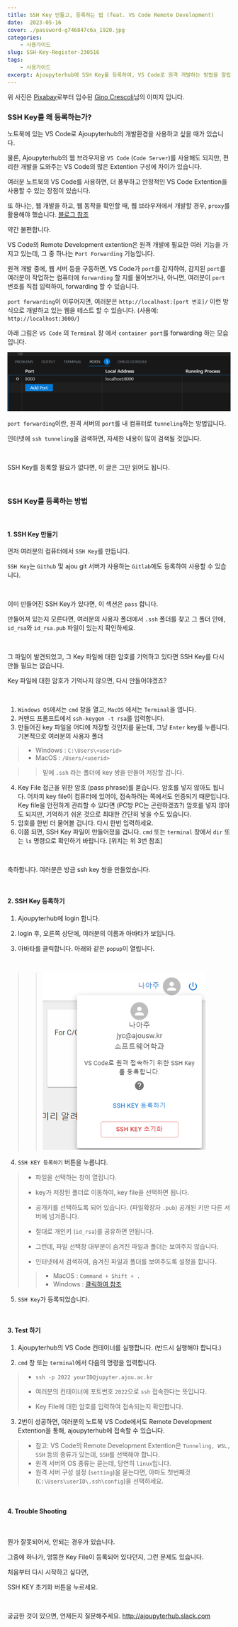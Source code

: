 ```yaml
---
title: SSH Key 만들고, 등록하는 법 (feat. VS Code Remote Development)
date:  2023-05-16
cover: ./password-g746847c6a_1920.jpg
categories: 
    - 사용가이드
slug: SSH-Key-Register-230516
tags:
    - 사용가이드
excerpt: Ajoupyterhub에 SSH Key를 등록하여, VS Code로 원격 개발하는 방법을 알립니다.
---
```


위 사진은 <a href="https://pixabay.com/ko//?utm_source=link-attribution&amp;utm_medium=referral&amp;utm_campaign=image&amp;utm_content=2781614">Pixabay</a>로부터 입수된 <a href="https://pixabay.com/ko/users/absolutvision-6158753/?utm_source=link-attribution&amp;utm_medium=referral&amp;utm_campaign=image&amp;utm_content=2781614">Gino Crescoli</a>님의 이미지 입니다.

### SSH Key를 왜 등록하는가?

노트북에 있는 VS Code로 Ajoupyterhub의 개발환경을 사용하고 싶을 때가 있습니다.

물론, Ajoupyterhub의 웹 브라우저용 `VS Code` (`Code Server`)를 사용해도 되지만, 편리한 개발을 도와주는 VS Code의 많은 Extention 구성에 차이가 있습니다.

여러분 노트북의 VS Code를 사용하면, 더 풍부하고 안정적인 VS Code Extention을 사용할 수 있는 장점이 있습니다.

또 하나는, 웹 개발을 하고, 웹 동작을 확인할 때, 웹 브라우저에서 개발할 경우, `proxy`를 활용해야 했습니다.
[블로그 참조](http://ajoupyterhub.github.io/Web-Dev-and-Test-in-VSCode_221031)


약간 불편합니다.

VS Code의 Remote Development extention은 원격 개발에 필요한 여러 기능을 가지고 있는데, 그 중 하나는 `Port Forwarding` 기능입니다.

원격 개발 중에, 웹 서버 등을 구동하면, VS Code가 `port`를 감지하여, 감지된 `port`를 여러분이 작업하는 컴퓨터에 `forwarding` 할 지를 물어보거나, 아니면, 여러분이 `port` 번호를 직접 입력하여, forwarding 할 수 있습니다.

`port forwarding`이 이루어지면, 여러분은 `http://localhost:[port 번호]/` 이런 방식으로 개발하고 있는 웹을 테스트 할 수 있습니다. (사용예: `http://localhost:3000/`)

아래 그림은 `VS Code` 의 `Terminal` 창 에서 `container port`를 forwarding 하는 모습입니다. 
 
![port-forwarding](./port-forwarding.png)

`port forwarding`이란, 원격 서버의 `port`를 내 컴퓨터로 `tunneling`하는 방법입니다. 

인터넷에 `ssh tunneling`을 검색하면, 자세한 내용이 많이 검색될 것입니다.

<br/>

SSH Key를 등록할 필요가 없다면, 이 글은 그만 읽어도 됩니다.

<br/>

### SSH Key를 등록하는 방법
<br/>

#### 1. SSH Key 만들기

먼저 여러분의 컴퓨터에서 `SSH Key`를 만듭니다. 

`SSH Key`는 `Github` 및 ajou git 서버가 사용하는 `Gitlab`에도 등록하여 사용할 수 있습니다.

<br/>

이미 만들어진 SSH Key가 있다면, 이 섹션은 `pass` 합니다.

만들어져 있는지 모른다면, 여러분의 사용자 폴더에서 `.ssh` 폴더를 찾고 그 폴더 안에, `id_rsa`와 `id_rsa.pub` 파일이 있는지 확인하세요.

<br/>

그 파일이 발견되었고, 그 Key 파일에 대한 암호를 기억하고 있다면 SSH Key를 다시 만들 필요는 없습니다.

Key 파일에 대한 암호가 기억나지 않으면, 다시 만들어야겠죠?

<br/>

1. `Windows OS`에서는 `cmd` 창을 열고, `MacOS` 에서는 `Terminal`을 엽니다.
2. 커맨드 프롬프트에서 `ssh-keygen -t rsa`를 입력합니다.
3. 만들어진 key 파일을 어디에 저장할 것인지를 묻는데, 그냥 `Enter` key를 누릅니다. 기본적으로 여러분의 사용자 폴더
  > - Windows : `C:\Users\<userid>`
  > - MacOS : `/Users/<userid>`
   
  >> 밑에 `.ssh` 라는 폴더에 key 쌍을 만들어 저장할 겁니다.

4. Key File 접근을 위한 암호 (pass phrase)를 묻습니다. 암호를 넣지 않아도 됩니다. 어차피 key file이 컴퓨터에 있어야, 접속하려는 쪽에서도 인증되기 때문입니다. Key file을 안전하게 관리할 수 있다면 (PC방 PC는 곤란하겠죠?) 암호를 넣지 않아도 되지만, 기억하기 쉬운 것으로 최대한 간단히 넣을 수도 있습니다.
5. 암호를 한번 더 물어볼 겁니다. 다시 한번 입력하세요.
6. 이쯤 되면, SSH Key 파일이 만들어졌을 겁니다. `cmd` 또는 `terminal` 창에서 `dir` 또는 `ls` 명령으로 확인하기 바랍니다.   [위치는 위 3번 참조]

<br/>

축하합니다. 여러분은 방금 ssh key 쌍을 만들었습니다.

<br/>

#### 2. SSH Key 등록하기

1. Ajoupyterhub에 login 합니다.

2. login 후, 오른쪽 상단에, 여러분의 이름과 아바타가 보입니다.

3. 아바타를 클릭합니다. 아래와 같은 `popup`이 열립니다.

<br/>

>> ![popup](./profile_popup.png)

4. `SSH KEY 등록하기` 버튼을 누릅니다.
  > - 파일을 선택하는 창이 열립니다.
  > - key가 저장된 폴더로 이동하여, key file을 선택하면 됩니다.
  > - 공개키를 선택하도록 되어 있습니다. (파일확장자 `.pub`) 공개된 키만 다른 서버에 넘겨줍니다. 
  > - 절대로 개인키 (`id_rsa`)를 공유하면 안됩니다.
  > 
  > - 그런데, 파일 선택창 대부분이 숨겨진 파일과 폴더는 보여주지 않습니다.
  > - 인터넷에서 검색하여, 숨겨진 파일과 폴더를 보여주도록 설정을 합니다.
  >> - MacOS : `Command + Shift + .`
  >> - Windows : [클릭하여 참조](https://support.microsoft.com/en-us/windows/view-hidden-files-and-folders-in-windows-97fbc472-c603-9d90-91d0-1166d1d9f4b5#WindowsVersion=Windows_10)

5. `SSH Key`가 등록되었습니다.

<br/>

#### 3. Test 하기

1. Ajoupyterhub의 VS Code 컨테이너를 실행합니다. (반드시 실행해야 합니다.)

2. `cmd` 창 또는 `terminal`에서 다음의 명령을 입력합니다.
  > - `ssh -p 2022 yourID@jupyter.ajou.ac.kr`
  > 
  > - 여러분의 컨테이너에 포트번호 `2022`으로 `ssh` 접속한다는 뜻입니다.
  > - Key File에 대한 암호를 입력하여 접속되는지 확인합니다.

3. 2번이 성공하면, 여러분의 노트북 VS Code에서도 Remote Development Extention을 통해, ajoupyterhub에 접속할 수 있습니다.
  > - 참고: VS Code의 Remote Development Extention은 `Tunneling, WSL, SSH` 등의 종류가 있는데, `SSH`를 선택해야 합니다.
  > - 원격 서버의 OS 종류는 묻는데, 당연히 `linux`입니다.
  > - 원격 서버 구성 설정 (`setting`)을 묻는다면, 아마도 첫번째것 (`C:\Users\userID\.ssh\config`)을 선택하세요. 


<br/>


#### 4. Trouble Shooting

<br/>

뭔가 잘못되어서, 안되는 경우가 있습니다.

그중에 하나가, 엉뚱한 Key File이 등록되어 있다던지, 그런 문제도 있습니다.

처음부터 다시 시작하고 싶다면,

SSH KEY 초기화 버튼을 누르세요.

<br/>

궁금한 것이 있으면, 언제든지 질문해주세요. http://ajoupyterhub.slack.com



